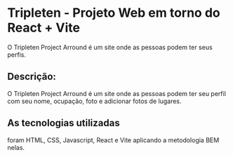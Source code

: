 # Tripleten - Projeto Web em torno do React + Vite

O Tripleten Project Arround é um site onde as pessoas podem ter seus perfis.

## Descrição:

O Tripleten Project Arround é um site onde as pessoas podem ter seu perfil com seu nome, ocupação, foto e adicionar fotos de lugares.

## As tecnologias utilizadas

foram HTML, CSS, Javascript, React e Vite aplicando a metodologia BEM nelas.
